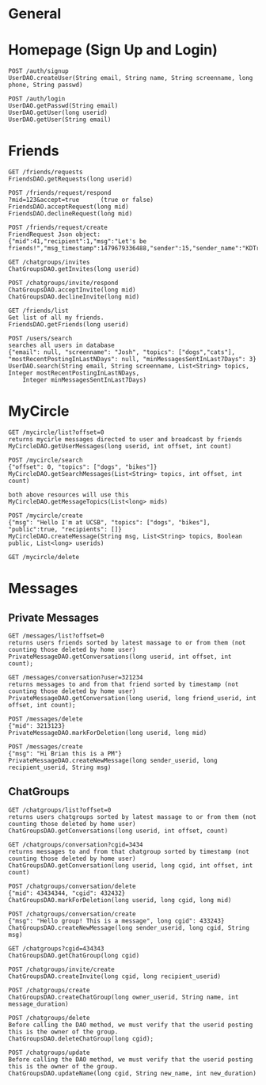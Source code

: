 # General


# Homepage (Sign Up and Login)

    POST /auth/signup
    UserDAO.createUser(String email, String name, String screenname, long phone, String passwd)
    
    POST /auth/login
    UserDAO.getPasswd(String email)
    UserDAO.getUser(long userid)
    UserDAO.getUser(String email)

# Friends

    GET /friends/requests
    FriendsDAO.getRequests(long userid)
    
    POST /friends/request/respond
    ?mid=123&accept=true      (true or false)
    FriendsDAO.acceptRequest(long mid)
    FriendsDAO.declineRequest(long mid)
    
    POST /friends/request/create
    FriendRequest Json object:
    {"mid":41,"recipient":1,"msg":"Let's be friends!","msg_timestamp":1479679336488,"sender":15,"sender_name":"KDTrey5"}
    
    GET /chatgroups/invites
    ChatGroupsDAO.getInvites(long userid)
    
    POST /chatgroups/invite/respond
    ChatGroupsDAO.acceptInvite(long mid)
    ChatGroupsDAO.declineInvite(long mid)
    
    GET /friends/list
    Get list of all my friends.
    FriendsDAO.getFriends(long userid)
    
    POST /users/search
    searches all users in database
    {"email": null, "screenname": "Josh", "topics": ["dogs","cats"], "mostRecentPostingInLastNDays": null, "minMessagesSentInLast7Days": 3}
    UserDAO.search(String email, String screenname, List<String> topics, Integer mostRecentPostingInLastNDays, 
        Integer minMessagesSentInLast7Days) 

# MyCircle 

    GET /mycircle/list?offset=0
    returns mycirle messages directed to user and broadcast by friends
    MyCircleDAO.getUserMessages(long userid, int offset, int count)  
    
    POST /mycircle/search
    {"offset": 0, "topics": ["dogs", "bikes"]}
    MyCircleDAO.getSearchMessages(List<String> topics, int offset, int count)
    
    both above resources will use this
    MyCircleDAO.getMessageTopics(List<long> mids)
    
    POST /mycircle/create
    {"msg": "Hello I'm at UCSB", "topics": ["dogs", "bikes"], "public":true, "recipients": []}
    MyCircleDAO.createMessage(String msg, List<String> topics, Boolean public, List<long> userids)
    
    GET /mycircle/delete

# Messages

## Private Messages
    
    GET /messages/list?offset=0
    returns users friends sorted by latest massage to or from them (not counting those deleted by home user)
    PrivateMessageDAO.getConversations(long userid, int offset, int count); 
    
    GET /messages/conversation?user=321234
    returns messages to and from that friend sorted by timestamp (not counting those deleted by home user)
    PrivateMessageDAO.getConversation(long userid, long friend_userid, int offset, int count);
    
    POST /messages/delete
    {"mid": 3213123}
    PrivateMessageDAO.markForDeletion(long userid, long mid)
    
    POST /messages/create
    {"msg": "Hi Brian this is a PM"}
    PrivateMessageDAO.createNewMessage(long sender_userid, long recipient_userid, String msg)
    
## ChatGroups
    
    GET /chatgroups/list?offset=0
    returns users chatgroups sorted by latest massage to or from them (not counting those deleted by home user)
    ChatGroupsDAO.getConversations(long userid, int offset, count)
    
    GET /chatgroups/conversation?cgid=3434
    returns messages to and from that chatgroup sorted by timestamp (not counting those deleted by home user)
    ChatGroupsDAO.getConversation(long userid, long cgid, int offset, int count)
    
    POST /chatgroups/conversation/delete
    {"mid": 43434344, "cgid": 432432}
    ChatGroupsDAO.markForDeletion(long userid, long cgid, long mid)
    
    POST /chatgroups/conversation/create
    {"msg": "Hello group! This is a message", long cgid": 433243}
    ChatGroupsDAO.createNewMessage(long sender_userid, long cgid, String msg)
    
    GET /chatgroups?cgid=434343
    ChatGroupsDAO.getChatGroup(long cgid)
    
    POST /chatgroups/invite/create
    ChatGroupsDAO.createInvite(long cgid, long recipient_userid)
    
    POST /chatgroups/create
    ChatGroupsDAO.createChatGroup(long owner_userid, String name, int message_duration)
    
    POST /chatgroups/delete
    Before calling the DAO method, we must verify that the userid posting this is the owner of the group.
    ChatGroupsDAO.deleteChatGroup(long cgid);
    
    POST /chatgroups/update
    Before calling the DAO method, we must verify that the userid posting this is the owner of the group.
    ChatGroupsDAO.updateName(long cgid, String new_name, int new_duration)
    
    
    